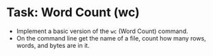 # Task: Word Count (wc)

* Implement a basic version of the `wc` (Word Count) command.
* On the command line get the name of a file, count how many rows, words, and bytes are in it.


